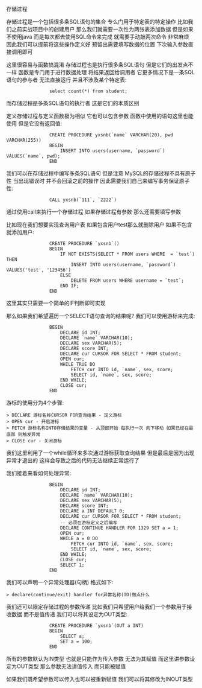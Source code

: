 存储过程

存储过程是一个包括很多条SQL语句的集合 专么门用于特定表的特定操作 比如我们之前实战项目中的创建用户 那么我们就需要一次性为两张表添加数据 但是如果不使用java
而是每次都去使用SQL命令来完成 就需要手动敲两次命令 非常麻烦 因此我们可以提前将这些操作定义好 预留出需要填写数据的位置 下次输入参数直接调用即可

这里很容易与函数搞混淆 存储过程也是执行很多条SQL语句 但是它们的出发点不一样 函数是专门用于进行数据处理
将结果返回给调用者 它更多情况下是一条SQL语句的参与者 无法直接运行 并且不涉及某个特定表:

                    select count(*) from student;

而存储过程是多条SQL语句的执行者 这是它们的本质区别

定义存储过程与定义函数极为相似 它也可以包含参数 函数中使用的语句这里也能使用 但是它没有返回值:

                    CREATE PROCEDURE yxsnb(`name` VARCHAR(20), pwd VARCHAR(255))
                    BEGIN
                        INSERT INTO users(username, `password`) VALUES(`name`, pwd);
                    END

我们可以在存储过程中编写多条SQL语句 但是注意 MySQL的存储过程不具有原子性 当出现错误时 并不会回滚之前的操作 因此需要我们自己来编写事务保证原子性:

                    CALL yxsnb(`111`, `2222`)

通过使用call来执行一个存储过程 如果存储过程有参数 那么还需要填写参数

比如现在我们想要实现查询用户表 如果包含用户test那么就删除用户 如果不包含 就添加用户:

                    CREATE PROCEDURE `yxsnb`()
                    BEGIN
                        IF NOT EXISTS(SELECT * FROM users WHERE  = `test`) THEN
                            INSERT INTO users(username, `password`) VALUES('test', '123456')
                        ELSE
                            DELETE FROM users WHERE username = `test`;
                        END IF;
                    END

这里其实只需要一个简单的IF判断即可实现

那么如果我们希望遍历一个SELECT语句查询的结果呢? 我们可以使用游标来完成:

                    BEGIN
                        DECLARE id INT;
                        DECLARE `name` VARCHAR(10);
                        DECLARE sex VARCHAR(5);
                        DECLARE score INT;
                        DECLARE cur CURSOR FOR SELECT * FROM student;
                        OPEN cur;
                        WHILE TRUE DO
                            FETCH cur INTO id, `name`, sex, score;
                            SELECT id, `name`, sex, score;
                        END WHILE;
                        CLOSE cur;
                    END

游标的使用分为4个步骤:

    > DECLARE 游标名称CURSOR FOR查询结果 - 定义游标
    > OPEN cur - 开启游标
    > FETCH 游标名称INTO存储结果的变量 - 从顶部开始 每执行一次 向下移动 如果已经在最底部 则触发异常
    > CLOSE cur - 关闭游标

我们这里利用了一个while循环来多次通过游标获取查询结果 但是最后是因为出现异常才退出的 这样会导致之后的代码无法继续正常运行了

我们接着来看如何处理异常:

                    BEGIN
                        DECLARE id INT;
                        DECLARE `name` VARCHAR(10);
                        DECLARE sex VARCHAR(5);
                        DECLARE score INT;
                        DECLARE a INT DEFAULT 0;
                        DECLARE cur CURSOR FOR SELECT * FROM student;
                        -- 必须在游标定义之后编写
                        DECLARE CONTINUE HANDLER FOR 1329 SET a = 1;
                        OPEN cur;
                        WHILE a = 0 DO
                            FETCH cur INTO id, `name`, sex, score;
                            SELECT id, `name`, sex, score;
                        END WHILE;
                        CLOSE cur;
                        SELECT 1;
                    END

我们可以声明一个异常处理器(句柄) 格式如下:

    > declare(continue/exit) handler for异常名称(ID)做点什么

我们还可以限定存储过程的参数传递 比如我们只希望用户给我们一个参数用于接收数据 而不是值传递 我们可以将其设定为OUT类型:

                    CREATE PROCEDURE `yxsnb`(OUT a INT)
                    BEGIN
                        SELECT a;
                        SET a = 100;
                    END

所有的参数默认为IN类型 也就是只能作为传入参数 无法为其赋值 而这里讲参数设定为OUT类型 那么参数无法讲值传入 而只能被赋值

如果我们既希望参数可以传入也可以被重新赋值 我们可以将其修改为INOUT类型